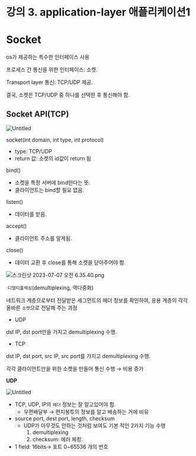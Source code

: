 # 강의 3. application-layer 애플리케이션1

# Socket

os가 제공하는 특수한 인터페이스 사용

프로세스 간 통신을 위한 인터페이스: 소켓.

Transport layer 통신: TCP/UDP 제공.

결국, 소켓은 TCP/UDP 중 하나를 선택한 후 통신해야 함.

## Socket API(TCP)

![Untitled](https://s3-us-west-2.amazonaws.com/secure.notion-static.com/2512dc16-b9c9-4b80-af66-e861dcaf52b8/Untitled.png)

socket(int domain, int type, int protocol)

- type: TCP/UDP
- return 값: 소켓의 id값이 return 됨

bind()

- 소켓을 특정 서버에 bind한다는 뜻.
- 클라이언트는 bind할 필요 없음.

listen()

- 데이터를 받음.

accept()

- 클라이언트 주소를 알게됨.

close()

- 데이터 교환 후 close를 통해 소켓을 닫아주어야 함.

![스크린샷 2023-07-07 오전 6.35.40.png](https://s3-us-west-2.amazonaws.com/secure.notion-static.com/195e3933-7d9a-4270-b25c-113753de94e0/%E1%84%89%E1%85%B3%E1%84%8F%E1%85%B3%E1%84%85%E1%85%B5%E1%86%AB%E1%84%89%E1%85%A3%E1%86%BA_2023-07-07_%E1%84%8B%E1%85%A9%E1%84%8C%E1%85%A5%E1%86%AB_6.35.40.png)

 `디멀티플렉싱`(demultiplexing, 역다중화)

네트워크 계층으로부터 전달받은 세그먼트의 헤더 정보를 확인하여, 응용 계층의 각각 올바른 `소켓`으로 전달해 주는 과정

- UDP

dst IP, dst port만을 가지고 demultiplexing 수행.

- TCP

dst IP, dst port, src IP, src port를 가지고 demultiplexing 수행.

각각 클라이언트만을 위한 소켓을 만들어 통신 수행 → 비용 증가

**UDP**

![Untitled](https://s3-us-west-2.amazonaws.com/secure.notion-static.com/cff1c06b-276b-4cb3-a703-529b38af46a5/Untitled.png)

- TCP, UDP, IP의 `헤더` 정보는 잘 알고있어야 함.
    - 우편배달부 → 편지봉투의 정보를 알고 배송하는 거에 비유
- source port, dest port, length, checksum
    - UDP가 아무것도 안하는 것처럼 보여도 기본 적인 2가지 기능 수행
        1. demultiplexing
        2. checksum: 에러 체킹.
- 1 field: 16bits→ 포트 0~65536 개의 번호